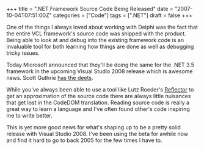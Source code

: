 +++
title = ".NET Framework Source Code Being Released"
date = "2007-10-04T07:51:00Z"
categories = ["Code"]
tags = [".NET"]
draft = false
+++

One of the things I always loved about working with Delphi was the fact that the entire VCL framework's source code was shipped with the product. Being able to look at and debug into the existing framework code is an invaluable tool for both learning how things are done as well as debugging tricky issues.

Today Microsoft announced that they'll be doing the same for the .NET 3.5 framework in the upcoming Visual Studio 2008 release which is awesome news. Scott Guthrie [has the deets](http://weblogs.asp.net/scottgu/archive/2007/10/03/releasing-the-source-code-for-the-net-framework-libraries.aspx).

While you've always been able to use a tool like Lutz Roeder's [Reflector](http://www.aisto.com/roeder/dotnet/) to get an approximation of the source code there are always little nuisances that get lost in the CodeDOM translation. Reading source code is really a great way to learn a language and I've often found other's code inspiring me to write better.

This is yet more good news for what's shaping up to be a pretty solid release with Visual Studio 2008. I've been using the beta for awhile now and find it hard to go to back 2005 for the few times I have to.

